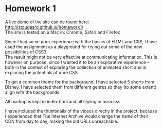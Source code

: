 Homework 1
==================

A live demo of the site can be found here: http://jstougaard.github.io/homework1/  
The site is tested on a Mac in: Chrome, Safari and Firefox

Since I had some prior experience with the basics of HTML and CSS, I have used the assignment as a playground for trying out some of the new possibilities of CSS3.  
The result might not be very effective at communicating information. This is however on purpose, since I wanted it to be an explorative experience – both in the context of exploring the collection of animated short and in exploring the potentials of pure CSS.  
  
To get a common theme for the background, I have selected 5 shorts from Disney. I have selected them from different genres so they (to some extent) align with the backgrounds.  
  
All markup is kept in index.html and all styling in main.css.  
  
I have included the thumbnails of the videos directly in the project, because I experienced that The Internet Archive would change the name of their CDN from day to day, making the old URLs unreachable.  
